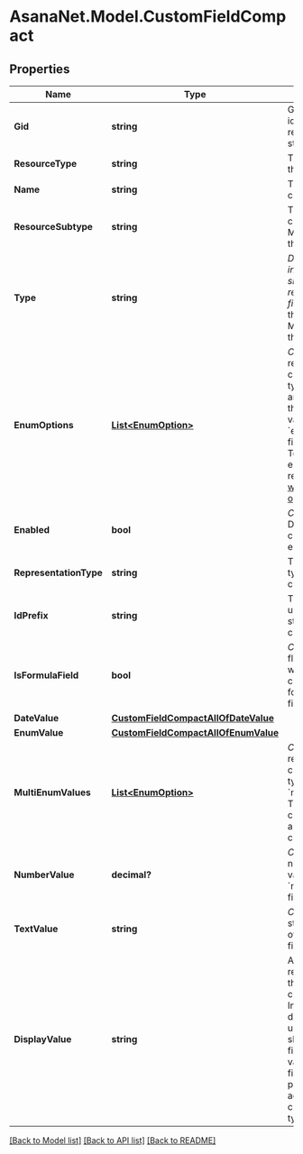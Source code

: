 # AsanaNet.Model.CustomFieldCompact

## Properties

Name | Type | Description | Notes
------------ | ------------- | ------------- | -------------
**Gid** | **string** | Globally unique identifier of the resource, as a string. | [optional] [readonly] 
**ResourceType** | **string** | The base type of this resource. | [optional] [readonly] 
**Name** | **string** | The name of the custom field. | [optional] 
**ResourceSubtype** | **string** | The type of the custom field. Must be one of the given values.  | [optional] [readonly] 
**Type** | **string** | *Deprecated: new integrations should prefer the resource_subtype field.* The type of the custom field. Must be one of the given values.  | [optional] [readonly] 
**EnumOptions** | [**List&lt;EnumOption&gt;**](EnumOption.md) | *Conditional*. Only relevant for custom fields of type &#x60;enum&#x60;. This array specifies the possible values which an &#x60;enum&#x60; custom field can adopt. To modify the enum options, refer to [working with enum options](/reference/createenumoptionforcustomfield). | [optional] 
**Enabled** | **bool** | *Conditional*. Determines if the custom field is enabled or not. | [optional] [readonly] 
**RepresentationType** | **string** | This field tells the type of the custom field. | [optional] [readonly] 
**IdPrefix** | **string** | This field is the unique custom ID string for the custom field. | [optional] 
**IsFormulaField** | **bool** | *Conditional*. This flag describes whether a custom field is a formula custom field. | [optional] 
**DateValue** | [**CustomFieldCompactAllOfDateValue**](CustomFieldCompactAllOfDateValue.md) |  | [optional] 
**EnumValue** | [**CustomFieldCompactAllOfEnumValue**](CustomFieldCompactAllOfEnumValue.md) |  | [optional] 
**MultiEnumValues** | [**List&lt;EnumOption&gt;**](EnumOption.md) | *Conditional*. Only relevant for custom fields of type &#x60;multi_enum&#x60;. This object is the chosen values of a &#x60;multi_enum&#x60; custom field. | [optional] 
**NumberValue** | **decimal?** | *Conditional*. This number is the value of a &#x60;number&#x60; custom field. | [optional] 
**TextValue** | **string** | *Conditional*. This string is the value of a &#x60;text&#x60; custom field. | [optional] 
**DisplayValue** | **string** | A string representation for the value of the custom field. Integrations that don&#39;t require the underlying type should use this field to read values. Using this field will future-proof an app against new custom field types. | [optional] [readonly] 

[[Back to Model list]](../README.md#documentation-for-models) [[Back to API list]](../README.md#documentation-for-api-endpoints) [[Back to README]](../README.md)

